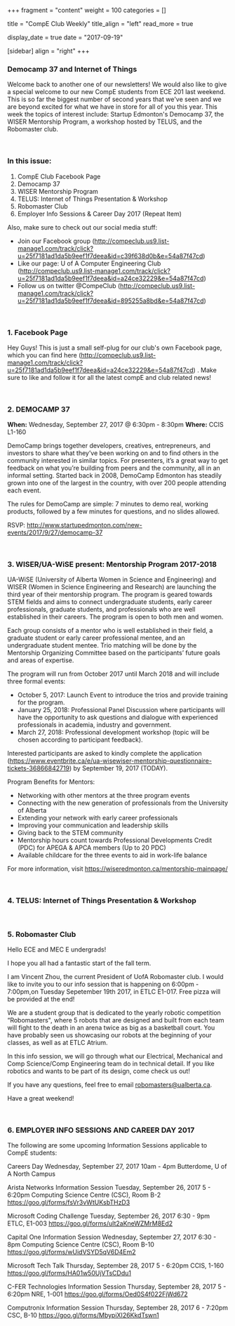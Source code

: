 
+++
fragment = "content"
weight = 100
categories = []

title = "CompE Club Weekly"
title_align = "left"
read_more = true

display_date = true
date = "2017-09-19" 

[sidebar]
  align = "right"
+++
    

### Democamp 37 and Internet of Things

Welcome back to another one of our newsletters! We would also like to give a special welcome to our new CompE students from ECE 201 last weekend. This is so far the biggest number of second years that we've seen and we are beyond excited for what we have in store for all of you this year.
This week the topics of interest include: Startup Edmonton's Democamp 37, the WISER Mentorship Program, a workshop hosted by TELUS, and the Robomaster club.

</br>

### In this issue:

1. CompE Club Facebook Page
2. Democamp 37
3. WISER Mentorship Program
4. TELUS: Internet of Things Presentation & Workshop
5. Robomaster Club
6. Employer Info Sessions & Career Day 2017 (Repeat Item)

Also, make sure to check out our social media stuff:
* Join our Facebook group (http://compeclub.us9.list-manage1.com/track/click?u=25f7181ad1da5b9eef1f7deea&id=c39f638d0b&e=54a87f47cd)
* Like our page: U of A Computer Engineering Club (http://compeclub.us9.list-manage1.com/track/click?u=25f7181ad1da5b9eef1f7deea&id=a24ce32229&e=54a87f47cd)
* Follow us on twitter @CompeClub (http://compeclub.us9.list-manage1.com/track/click?u=25f7181ad1da5b9eef1f7deea&id=895255a8bd&e=54a87f47cd)

</br>

### 1. Facebook Page

Hey Guys! This is just a small self-plug for our club's own Facebook page, which you can find here (http://compeclub.us9.list-manage1.com/track/click?u=25f7181ad1da5b9eef1f7deea&id=a24ce32229&e=54a87f47cd) . Make sure to like and follow it for all the latest compE and club related news!

</br>

### 2. DEMOCAMP 37

**When:** Wednesday, September 27, 2017 @ 6:30pm - 8:30pm
**Where:** CCIS L1-160

DemoCamp brings together developers, creatives, entrepreneurs, and investors to share what they’ve been working on and to find others in the community interested in similar topics. For presenters, it’s a great way to get feedback on what you’re building from peers and the community, all in an informal setting. Started back in 2008, DemoCamp Edmonton has steadily grown into one of the largest in the country, with over 200 people attending each event.

The rules for DemoCamp are simple: 7 minutes to demo real, working products, followed by a few minutes for questions, and no slides allowed.

RSVP: http://www.startupedmonton.com/new-events/2017/9/27/democamp-37

</br>

### 3. WISER/UA-WiSE present: Mentorship Program 2017-2018

UA-WiSE (University of Alberta Women in Science and Engineering) and WISER (Women in Science Engineering and Research) are launching the third year of their mentorship program. The program is geared towards STEM fields and aims to connect undergraduate students, early career professionals, graduate students, and professionals who are well established in their careers. The program is open to both men and women.

Each group consists of a mentor who is well established in their field, a graduate student or early career professional mentee, and an undergraduate student mentee. Trio matching will be done by the Mentorship Organizing Committee based on the participants’ future goals and areas of expertise.

The program will run from October 2017 until March 2018 and will include three formal events:
* October 5, 2017: Launch Event to introduce the trios and provide training for the program.
* January 25, 2018: Professional Panel Discussion where participants will have the opportunity to ask questions and dialogue with experienced professionals in academia, industry and government.
* March 27, 2018: Professional development workshop (topic will be chosen according to participant feedback).

Interested participants are asked to kindly complete the application (https://www.eventbrite.ca/e/ua-wisewiser-mentorship-questionnaire-tickets-36866842719)  by September 19, 2017 (TODAY).

Program Benefits for Mentors:
* Networking with other mentors at the three program events
* Connecting with the new generation of professionals from the University of Alberta
* Extending your network  with early career professionals
* Improving your communication and leadership skills
* Giving back to the STEM community
* Mentorship hours count towards Professional Developments Credit (PDC) for APEGA & APCA members (Up to 20 PDC)
* Available childcare for the three events to aid in work-life balance

For more information, visit https://wiseredmonton.ca/mentorship-mainpage/

</br>

### 4. TELUS: Internet of Things Presentation & Workshop


</br>

### 5. Robomaster Club

Hello ECE and MEC E undergrads!

I hope you all had a fantastic start of the fall term.

I am Vincent Zhou, the current President of UofA Robomaster club. I would like to invite you to our info session that is happening on 6:00pm - 7:00pm,on Tuesday Sepetember 19th 2017, in ETLC E1-017. Free pizza will be provided at the end!

We are a student group that is dedicated to the yearly robotic competition “Robomasters", where 5 robots that are designed and built from each team will fight to the death in an arena twice as big as a basketball court. You have probably seen us showcasing our robots at the beginning of your classes, as well as at ETLC Atrium.

In this info session, we will go through what our Electrical, Mechanical and Comp Science/Comp Engineering team do in technical detail. If you like robotics and wants to be part of its design, come check us out!

If you have any questions, feel free to email robomasters@ualberta.ca.

Have a great weekend!

</br>

### 6. EMPLOYER INFO SESSIONS AND CAREER DAY 2017

The following are some upcoming Information Sessions applicable to CompE students:

Careers Day
Wednesday, September 27, 2017
10am - 4pm
Butterdome, U of A North Campus

Arista Networks Information Session
Tuesday, September 26, 2017
5 - 6:20pm
Computing Science Centre (CSC), Room B-2
https://goo.gl/forms/fsVr3vWtUKsbTHzD3

Microsoft Coding Challenge
Tuesday, September 26, 2017
6:30 - 9pm
ETLC, E1-003
https://goo.gl/forms/ult2aKneWZMrM8Ed2

Capital One Information Session
Wednesday, September 27, 2017
6:30 - 8pm
Computing Science Centre (CSC), Room B-10
https://goo.gl/forms/wUidVSYD5qV6D4Em2

Microsoft Tech Talk
Thursday, September 28, 2017
5 - 6:20pm
CCIS, 1-160
https://goo.gl/forms/HA01w50UjVTsCDdu1

C-FER Technologies Information Session
Thursday, September 28, 2017
5 - 6:20pm
NRE, 1-001
https://goo.gl/forms/Oed0S4f022FjWd672

Computronix Information Session
Thursday, September 28, 2017
6 - 7:20pm
CSC, B-10
https://goo.gl/forms/MbypiXI26KkdTswn1

</br>
